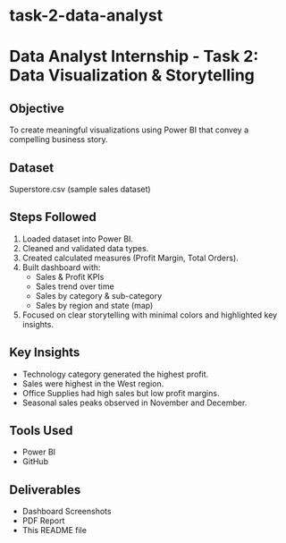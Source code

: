 # task-2-data-analyst
# Data Analyst Internship - Task 2: Data Visualization & Storytelling

## Objective
To create meaningful visualizations using Power BI that convey a compelling business story.

## Dataset
Superstore.csv (sample sales dataset)

## Steps Followed
1. Loaded dataset into Power BI.
2. Cleaned and validated data types.
3. Created calculated measures (Profit Margin, Total Orders).
4. Built dashboard with:
   - Sales & Profit KPIs
   - Sales trend over time
   - Sales by category & sub-category
   - Sales by region and state (map)
5. Focused on clear storytelling with minimal colors and highlighted key insights.

## Key Insights
- Technology category generated the highest profit.
- Sales were highest in the West region.
- Office Supplies had high sales but low profit margins.
- Seasonal sales peaks observed in November and December.

## Tools Used
- Power BI
- GitHub

## Deliverables
- Dashboard Screenshots
- PDF Report
- This README file
